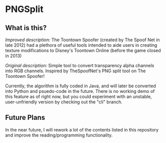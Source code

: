 # PNGSplit
## What is this?

 _Improved description:_ The Toontown Spoofer (created by The Spoof Net in late 2012) had a plethora of useful tools intended to aide users in creating texture modifications to Disney's Toontown Online (before the game closed in 2013)

_Original description:_ Simple tool to convert transparency alpha channels into RGB channels. Inspired by TheSpoofNet's PNG split tool on The Toontown Spoofer!

Currently, the algorithm is fully coded in Java, and will later be converted into Python and psuedo-code in the future. There is no working demo of this feature as of right now, but you could experiment with an unstable, user-unfriendly version by checking out the "cli" branch.

## Future Plans

In the near future, I will rework a lot of the contents listed in this repository and improve the reading/programming functionality.
